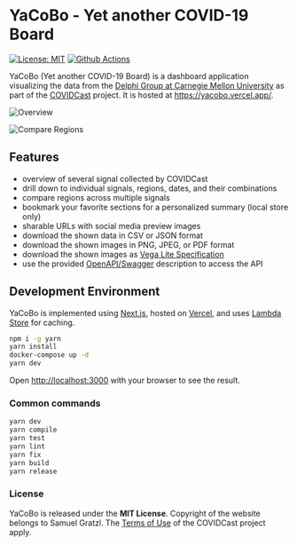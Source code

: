 # YaCoBo - Yet another COVID-19 Board

[![License: MIT][mit-image]][mit-url] [![Github Actions][github-actions-image]][github-actions-url]

YaCoBo (Yet another COVID-19 Board) is a dashboard application visualizing the data from the [Delphi Group at Carnegie Mellon University](https://delphi.cmu.edu/) as part of the [COVIDCast](https://covidcast.cmu.edu) project. It is hosted at https://yacobo.vercel.app/.

![Overview](https://user-images.githubusercontent.com/4129778/93870730-efce6e80-fccd-11ea-9854-0b5d627ef5ef.png)

![Compare Regions](https://user-images.githubusercontent.com/4129778/93870932-31f7b000-fcce-11ea-8b0b-134f6928384a.png)

## Features

- overview of several signal collected by COVIDCast
- drill down to individual signals, regions, dates, and their combinations
- compare regions across multiple signals
- bookmark your favorite sections for a personalized summary (local store only)
- sharable URLs with social media preview images
- download the shown data in CSV or JSON format
- download the shown images in PNG, JPEG, or PDF format
- download the shown images as [Vega Lite Specification](https://vega.github.io/vega-lite/)
- use the provided [OpenAPI/Swagger](https://swagger.io/specification/) description to access the API

## Development Environment

YaCoBo is implemented using [Next.js](https://nextjs.org), hosted on [Vercel](https://vercel.com/), and uses [Lambda Store](https://lambda.store/) for caching.

```sh
npm i -g yarn
yarn install
docker-compose up -d
yarn dev
```

Open [http://localhost:3000](http://localhost:3000) with your browser to see the result.

### Common commands

```sh
yarn dev
yarn compile
yarn test
yarn lint
yarn fix
yarn build
yarn release
```

### License

YaCoBo is released under the **MIT License**. Copyright of the website belongs to Samuel Gratzl. The [Terms of Use](https://covidcast.cmu.edu/terms-of-use.html) of the COVIDCast project apply.

[mit-image]: https://img.shields.io/badge/License-MIT-yellow.svg
[mit-url]: https://opensource.org/licenses/MIT
[github-actions-image]: https://github.com/sgratzl/yacobo/workflows/ci/badge.svg
[github-actions-url]: https://github.com/sgratzl/yacobo/actions
